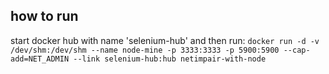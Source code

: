 ## how to run
start docker hub with name 'selenium-hub' and then run:
`docker run -d -v /dev/shm:/dev/shm --name node-mine -p 3333:3333 -p 5900:5900 --cap-add=NET_ADMIN --link selenium-hub:hub netimpair-with-node`